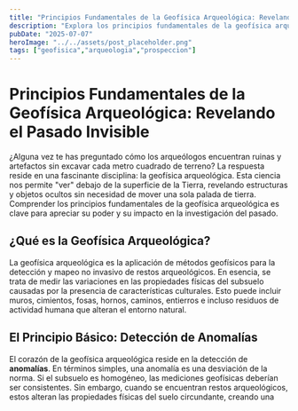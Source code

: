 ```yaml
---
title: "Principios Fundamentales de la Geofísica Arqueológica: Revelando el Pasado Invisible"
description: "Explora los principios fundamentales de la geofísica arqueológica y cómo esta disciplina no invasiva permite descubrir y mapear restos culturales enterrados, revelando el pasado invisible bajo nuestros pies."
pubDate: "2025-07-07"
heroImage: "../../assets/post_placeholder.png"
tags: ["geofisica","arqueologia","prospeccion"]
---
```



# Principios Fundamentales de la Geofísica Arqueológica: Revelando el Pasado Invisible

¿Alguna vez te has preguntado cómo los arqueólogos encuentran ruinas y artefactos sin excavar cada metro cuadrado de terreno? La respuesta reside en una fascinante disciplina: la geofísica arqueológica. Esta ciencia nos permite "ver" debajo de la superficie de la Tierra, revelando estructuras y objetos ocultos sin necesidad de mover una sola palada de tierra. Comprender los principios fundamentales de la geofísica arqueológica es clave para apreciar su poder y su impacto en la investigación del pasado.

## ¿Qué es la Geofísica Arqueológica?

La geofísica arqueológica es la aplicación de métodos geofísicos para la detección y mapeo no invasivo de restos arqueológicos. En esencia, se trata de medir las variaciones en las propiedades físicas del subsuelo causadas por la presencia de características culturales. Esto puede incluir muros, cimientos, fosas, hornos, caminos, entierros e incluso residuos de actividad humana que alteran el entorno natural.

## El Principio Básico: Detección de Anomalías

El corazón de la geofísica arqueológica reside en la detección de **anomalías**. En términos simples, una anomalía es una desviación de la norma. Si el subsuelo es homogéneo, las mediciones geofísicas deberían ser consistentes. Sin embargo, cuando se encuentran restos arqueológicos, estos alteran las propiedades físicas del suelo circundante, creando una 
